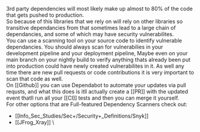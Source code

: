 3rd party dependencies will most likely make up almost to 80% of the code that gets pushed to production.
\
So because of this libraries that we rely on will rely on other libraries so transitive dependancies from that sometimes lead to a large chain of dependancies, and some of which may have security vulnerabilites.
\
You can use a scanning tool on your source code to identify vulnerable dependancies. You should always scan for vulnerabilies in your development pipeline and your deployment pipeline, Maybe even on your main branch on your nightly build to verify anything thats already been put into production could have newly created vulnerabilites in it. As well any time there are new pull requests or code contributions it is very important to scan that code as well.
\
On [[Github]] you can use Dependabot to automate your updates via pull requsts, and what this does is itll actually create a [[PR]] with the updated event thatll run all your [[CI]] tests and then you can merge it yourself.
\
For other options that are Full-featured Dependency Scanners check out:
- [[Info_Sec_Studies/Sec+/Security+_Definitions/Snyk]]
- [[JFrog_Xray]]
\
